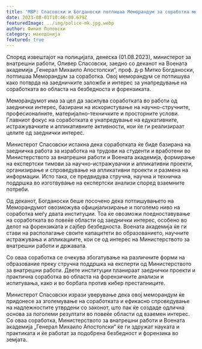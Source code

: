 ```yaml
---
title: 'МВР: Спасовски и Богданоски потпишаа Меморандум за соработка меѓу МВР и Воената академија „Генерал Михаило Апостолски“ - 01 АВГУСТ 2023'
date: 2023-08-01T10:46:00.679Z
featuredImage: ../img/police-mk.jpg.webp
author: Филип Поповски
category: македонија
featured: true
---
```

Според извештајот на полицијата, денеска (01.08.2023), министерот за внатрешни работи, Оливер Спасовски, заедно со деканот на Воената академија „Генерал Михаило Апостолски“, проф. д-р Митко Богданоски, потпишаа Меморандум за соработка. Овој меморандум се потпишува како потврда на заедничките заложби и интерес за унапредување на соработката во областа на безбедноста и форензиката.

Меморандумот има за цел да засилува соработката во работи од заеднички интерес, базирани на искористување на научно-стручните, професионалните, материјално-техничките и просторните услови. Главниот фокус на соработката е унапредување на едукативните, истражувачките и апликативните активности, кои ќе ги реализираат целите од заеднички интерес.

Министерот Спасовски истакна дека соработката ќе биде базирана на заедничка работа за изработка на трудови на студенти и вработени во Министерството за внатрешни работи и Воената академија, формирање на експертски тимови за научно-истражувачки и апликативни проекти, организирање и спроведување на апликативни проекти и размена на информации. Исто така, се предвидува стручна, научна и техничка поддршка во изготвување на експертски анализи според взаемните потреби.

Од деканот, Богданоски беше посочено дека потпишувањето на Меморандумот овозможува официјализирање и поголемо ниво на соработка меѓу двата институции. Тоа ќе овозможи поедноставување на соработката во повеќе области од заеднички интерес, особено во делот на форензиката и сајбер безбедноста. Воената академија ќе ги стави на располагање своите капацитети во образованието, научните истражувања и апликациите, кои се од интерес на Министерството за внатрешни работи и државата.

Со оваа соработка се очекува збогатување на различните форми на образование преку стручна поддршка на експерти од Министерството за внатрешни работи. Двете институции планираат заеднички проекти и практична соработка во областа на форензичките анализи и испитувања, како и во борбата против кибер престапниците.

Министерот Спасовски изрази уверување дека овој меморандум ќе придонесе за зголемување на соработката и ефикасно спроведување на надлежностите утврдени со законот, што пак ќе создаде одлична основа за поголеми резултати во повеќе области од взаемен интерес. Со оваа соработка, Министерството за внатрешни работи и Воената академија „Генерал Михаило Апостолски“ ќе ги здружат науката и практиката и ќе работат за подобрена безбедност и форензика во земјата.
